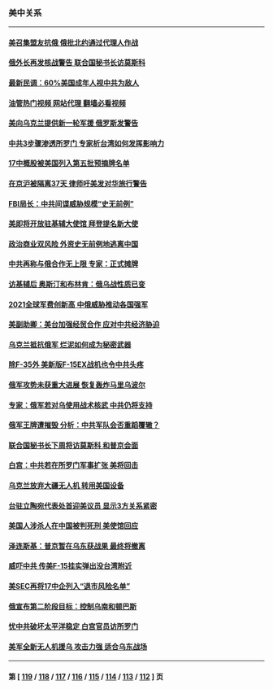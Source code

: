 ### 美中关系
---
#### [美召集盟友抗俄 俄批北约通过代理人作战](../../pages/nf1412576/n13720984.md?04270045) 
#### [俄外长再发核战警告 联合国秘书长访莫斯科](../../pages/nf1412576/n13721026.md?04270045) 
#### [最新民调：60%美国成年人视中共为敌人](../../pages/nf1412576/n13720557.md?04270045) 
#### [油管热门视频 网站代理 翻墙必看视频](http://209.222.30.114:81/youtube.html?04270045)
#### [美向乌克兰提供新一轮军援 俄罗斯发警告](../../pages/nf1412576/n13720465.md?04270045) 
#### [中共3步骤渗透所罗门 专家析台湾如何发挥影响力](../../pages/nf1412576/n13720339.md?04270045) 
#### [17中概股被美国列入第五批预摘牌名单](../../pages/nf1412576/n13720347.md?04270045) 
#### [在京沪被隔离37天 律师吁美发对华旅行警告](../../pages/nf1412576/n13720436.md?04270045) 
#### [FBI局长：中共间谍威胁规模“史无前例”](../../pages/nf1412576/n13720426.md?04270045) 
#### [美即将开放驻基辅大使馆 拜登提名新大使](../../pages/nf1412576/n13720167.md?04270045) 
#### [政治商业双风险 外资史无前例地逃离中国](../../pages/nf1412576/n13720271.md?04270045) 
#### [中共再称与俄合作无上限 专家：正式摊牌](../../pages/nf1412576/n13720362.md?04270045) 
#### [访基辅后 奥斯汀和布林肯：俄乌战性质已变](../../pages/nf1412576/n13720183.md?04270045) 
#### [2021全球军费创新高 中俄威胁推动各国强军](../../pages/nf1412576/n13719859.md?04270045) 
#### [美副助卿：美台加强经贸合作 应对中共经济胁迫](../../pages/nf1412576/n13719260.md?04270045) 
#### [乌克兰抵抗俄军 烂泥如何成为秘密武器](../../pages/nf1412576/n13719439.md?04270045) 
#### [除F-35外 美新版F-15EX战机也令中共头疼](../../pages/nf1412576/n13709315.md?04270045) 
#### [俄军攻势未获重大进展 恢复轰炸马里乌波尔](../../pages/nf1412576/n13718574.md?04270045) 
#### [专家：俄军若对乌使用战术核武 中共仍将支持](../../pages/nf1412576/n13718303.md?04270045) 
#### [俄军王牌遭摧毁 分析：中共军队会否重蹈覆辙？](../../pages/nf1412576/n13717967.md?04270045) 
#### [联合国秘书长下周将访莫斯科 和普京会面](../../pages/nf1412576/n13717985.md?04270045) 
#### [白宫：中共若在所罗门军事扩张 美将回击](../../pages/nf1412576/n13717961.md?04270045) 
#### [乌克兰放弃大疆无人机 转用美国设备](../../pages/nf1412576/n13717883.md?04270045) 
#### [台驻立陶宛代表处首迎美议员 显示3方关系紧密](../../pages/nf1412576/n13717695.md?04270045) 
#### [美国人涉杀人在中国被判死刑 美使馆回应](../../pages/nf1412576/n13717836.md?04270045) 
#### [泽连斯基：普京暂在乌东获战果 最终将撤离](../../pages/nf1412576/n13717728.md?04270045) 
#### [威吓中共 传美F-15挂实弹出没台湾附近](../../pages/nf1412576/n13717706.md?04270045) 
#### [美SEC再将17中企列入“退市风险名单”](../../pages/nf1412576/n13717607.md?04270045) 
#### [俄宣布第二阶段目标：控制乌南和顿巴斯](../../pages/nf1412576/n13717767.md?04270045) 
#### [忧中共破坏太平洋稳定 白宫官员访所罗门](../../pages/nf1412576/n13717718.md?04270045) 
#### [美军全新无人机援乌 攻击力强 适合乌东战场](../../pages/nf1412576/n13717585.md?04270045) 

---
#### 第 [ [119](./119.md?04270045) / [118](./118.md?04270045) / [117](./117.md?04270045) / [116](./116.md?04270045) / [115](./115.md?04270045) / [114](./114.md?04270045) / [113](./113.md?04270045) / [112](./112.md?04270045) ] 页
